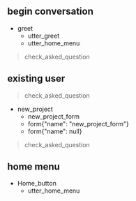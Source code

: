 ## begin conversation
* greet
    - utter_greet
    - utter_home_menu
> check_asked_question

## existing user
> check_asked_question
* new_project
    - new_project_form
    - form{"name": "new_project_form"}
    - form{"name": null}
> check_asked_question


## home menu
* Home_button
    - utter_home_menu

